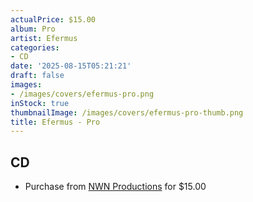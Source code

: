 ```yaml
---
actualPrice: $15.00
album: Pro
artist: Efermus
categories:
- CD
date: '2025-08-15T05:21:21'
draft: false
images:
- /images/covers/efermus-pro.png
inStock: true
thumbnailImage: /images/covers/efermus-pro-thumb.png
title: Efermus - Pro
---
```


## CD
* Purchase from [NWN Productions](http://shop.nwnprod.com/index.php?route=product/product&path=93&product_id=63006&sort=pd.name&order=ASC) for $15.00
